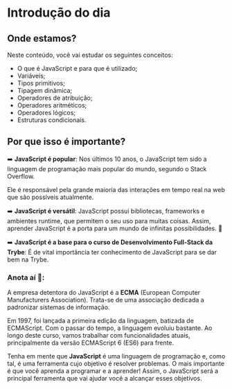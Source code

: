 # Introdução do dia

## Onde estamos?

Neste conteúdo, você vai estudar os seguintes conceitos:

- O que é JavaScript e para que é utilizado;
- Variáveis;
- Tipos primitivos;
- Tipagem dinâmica;
- Operadores de atribuição;
- Operadores aritméticos;
- Operadores lógicos;
- Estruturas condicionais.

## Por que isso é importante?

➡️ **JavaScript é popular**: Nos últimos 10 anos, o JavaScript tem sido a linguagem de programação mais popular do mundo, segundo o Stack Overflow.

Ele é responsável pela grande maioria das interações em tempo real na web que são possíveis atualmente.

➡️ **JavaScript é versátil**: JavaScript possui bibliotecas, frameworks e ambientes runtime, que permitem o seu uso para muitas coisas. Assim, aprender JavaScript é a porta para um mundo de infinitas possibilidades. 🚀

➡️ **JavaScript é a base para o curso de Desenvolvimento Full-Stack da Trybe**: É de vital importância ter conhecimento de JavaScript para se dar bem na Trybe.

### Anota aí 📝:

A empresa detentora do JavaScript é a **ECMA** (European Computer Manufacturers Association). Trata-se de uma associação dedicada a padronizar sistemas de informação.

Em 1997, foi lançada a primeira edição da linguagem, batizada de ECMAScript. Com o passar do tempo, a linguagem evoluiu bastante. Ao longo deste curso, vamos trabalhar com funcionalidades atuais, principalmente da versão ECMAScript 6 (ES6) para frente.

Tenha em mente que **JavaScript** é uma linguagem de programação e, como tal, é uma ferramenta cujo objetivo é resolver problemas. O mais importante é que você aprenda a programar e a aprender! Assim, o JavaScript será a principal ferramenta que vai ajudar você a alcançar esses objetivos.
